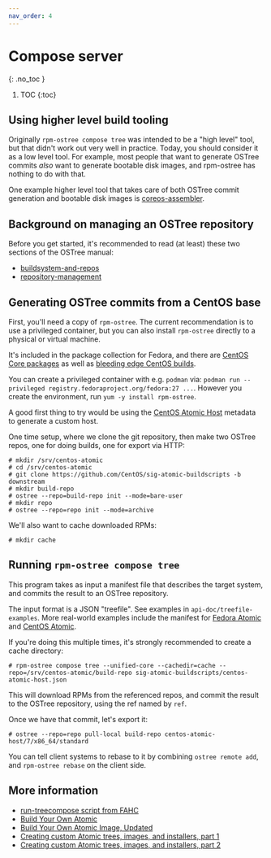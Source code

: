 ```yaml
---
nav_order: 4
---
```


# Compose server
{: .no_toc }

1. TOC
{:toc}

## Using higher level build tooling

Originally `rpm-ostree compose tree` was intended to be a "high level" tool,
but that didn't work out very well in practice.  Today, you should consider
it as a low level tool.  For example, most people that want to generate
OSTree commits *also* want to generate bootable disk images, and rpm-ostree
has nothing to do with that.

One example higher level tool that takes care of both OSTree commit generation
and bootable disk images is [coreos-assembler](https://github.com/coreos/coreos-assembler).

## Background on managing an OSTree repository

Before you get started, it's recommended to read (at least) these two sections
of the OSTree manual:

 - [buildsystem-and-repos](https://ostree.readthedocs.io/en/latest/manual/buildsystem-and-repos/)
 - [repository-management](https://ostree.readthedocs.io/en/latest/manual/repository-management/)

## Generating OSTree commits from a CentOS base

First, you'll need a copy of `rpm-ostree`. The current recommendation is to use
a privileged container, but you can also install `rpm-ostree` directly to a
physical or virtual machine.

It's included in the package collection for Fedora, and there
are [CentOS Core packages](http://buildlogs.centos.org/centos/7/atomic/x86_64/Packages/) as
well as [bleeding edge CentOS builds](https://ci.centos.org/job/atomic-rdgo-centos7/).

You can create a privileged container with e.g. `podman` via: `podman run
--privileged registry.fedoraproject.org/fedora:27 ...`. However you create the
environment, run `yum -y install rpm-ostree`.

A good first thing to try would be using
the
[CentOS Atomic Host](https://github.com/CentOS/sig-atomic-buildscripts/tree/downstream) metadata
to generate a custom host.

One time setup, where we clone the git repository, then make two OSTree repos,
one for doing builds, one for export via HTTP:

```
# mkdir /srv/centos-atomic
# cd /srv/centos-atomic
# git clone https://github.com/CentOS/sig-atomic-buildscripts -b downstream
# mkdir build-repo
# ostree --repo=build-repo init --mode=bare-user
# mkdir repo
# ostree --repo=repo init --mode=archive
```

We'll also want to cache downloaded RPMs:

```
# mkdir cache
```

## Running `rpm-ostree compose tree`

This program takes as input a manifest file that describes the target system,
and commits the result to an OSTree repository.

The input format is a JSON "treefile". See examples in
`api-doc/treefile-examples`. More real-world examples include the manifest
for
[Fedora Atomic](https://pagure.io/fedora-atomic/blob/master/f/fedora-atomic-host.json) and
[CentOS Atomic](https://github.com/CentOS/sig-atomic-buildscripts/blob/downstream/centos-atomic-host.json).

If you're doing this multiple times, it's strongly recommended to create a cache
directory:

```
# rpm-ostree compose tree --unified-core --cachedir=cache --repo=/srv/centos-atomic/build-repo sig-atomic-buildscripts/centos-atomic-host.json
```

This will download RPMs from the referenced repos, and commit the result to the
OSTree repository, using the ref named by `ref`.

Once we have that commit, let's export it:

```
# ostree --repo=repo pull-local build-repo centos-atomic-host/7/x86_64/standard
```

You can tell client systems to rebase to it by combining `ostree remote add`,
and `rpm-ostree rebase` on the client side.

## More information

  * [run-treecompose script from FAHC](https://pagure.io/fedora-atomic-host-continuous/blob/2f1214c9ff35e55ec111db86be96e14d4b6040d6/f/centos-ci/run-treecompose)
  * [Build Your Own Atomic](https://github.com/jasonbrooks/byo-atomic)
  * [Build Your Own Atomic Image, Updated](http://www.projectatomic.io/blog/2014/08/build-your-own-atomic-centos-or-fedora/)
  * [Creating custom Atomic trees, images, and installers, part 1](http://developerblog.redhat.com/2015/01/08/creating-custom-atomic-trees-images-and-installers-part-1/)
  * [Creating custom Atomic trees, images, and installers, part 2](http://developerblog.redhat.com/2015/01/15/creating-custom-atomic-trees-images-and-installers-part-2/)
